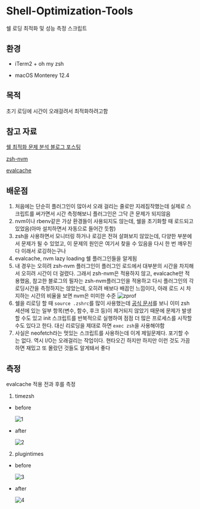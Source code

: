 # Shell-Optimization-Tools

쉘 로딩 최적화 및 성능 측정 스크립트

## 환경

- iTerm2 + oh my zsh

- macOS Monterey 12.4

## 목적

초기 로딩에 시간이 오래걸려서 최적화하려고함

## 참고 자료

[쉘 최적화 문제 분석 블로그 포스팅](https://blog.mattclemente.com/2020/06/26/oh-my-zsh-slow-to-load/)

[zsh-nvm](https://github.com/lukechilds/zsh-nvm)

[evalcache](https://github.com/mroth/evalcache)

## 배운점

1. 처음에는 단순히 플러그인이 많아서 오래 걸리는 줄로만 지레짐작했는데 실제로 스크립트를 써가면서 시간 측정해보니 플러그인은 그닥 큰 문제가 되지않음
2. nvm이나 rbenv같은 가상 환경들이 사용되지도 않는데, 쉘을 초기화할 때 로드되고 있었음(아마 설치하면서 자동으로 들어간 듯함)
3. zsh을 사용하면서 모니터링 하거나 로깅은 전혀 살펴보지 않았는데, 다양한 부분에서 문제가 될 수 있었고, 이 문제의 원인은 여기서 찾을 수 있음을 다시 한 번 깨우친다 이래서 로깅하는구나
4. evalcache, nvm lazy loading 쉘 플러그인들을 알게됨
5. 내 경우는 오히려 zsh-nvm 플러그인이 플러그인 로드에서 대부분의 시간을 차지해서 오히려 시간이 더 걸렸다. 그래서 zsh-nvm은 적용하지 않고, evalcache만 적용했음, 참고한 블로그의 필자는 zsh-nvm플러그인을 적용하고 다시 플러그인의 각 로딩시간을 측정하지는 않았는데, 오히려 배보다 배꼽인 느낌이다, 아래 로드 시 차지하는 시간의 비율을 보면 nvm은 미미한 수준
  ![zprof](https://user-images.githubusercontent.com/48282185/175237256-4c7308af-da69-47a8-a4b7-36af93caf77a.png)
6. 쉘을 리로딩 할 때 `source .zshrc`를 많이 사용했는데 [공식 문서](https://github.com/ohmyzsh/ohmyzsh/wiki/FAQ#how-do-i-reload-the-zshrc-file)를 보니 이미 zsh 세션에 있는 일부 항목(변수, 함수, 후크 등)이 제거되지 않았기 때문에 문제가 발생할 수도 있고 init 스크립트를 반복적으로 실행하여 점점 더 많은 프로세스를 시작할 수도 있다고 한다. 대신 리로딩을 제대로 하면 `exec zsh`을 사용해야함
7. 사실은 neofetch라는 멋있는 스크립트를 사용하는데 이게 제일문제다. 포기할 수는 없다. 역시 I/O는 오래걸리는 작업이다. 현타오긴 하지만 하지만 이런 것도 가끔하면 재밌고 또 몰랐던 것들도 알게돼서 좋다 

## 측정

evalcache 적용 전과 후를 측정

1. timezsh

- before

  ![1](https://user-images.githubusercontent.com/48282185/175234353-acafb22d-f34f-4070-81f1-5891d0164c55.png)

- after

  ![2](https://user-images.githubusercontent.com/48282185/175234349-61d849ba-23b2-48f1-8b4c-3b36d9a0c86b.png)

2. plugintimes

- before

  ![3](https://user-images.githubusercontent.com/48282185/175234346-f53b735b-09cd-4d39-b7cf-60789008753b.png)

- after

  ![4](https://user-images.githubusercontent.com/48282185/175234339-21364f8e-7464-47ac-8560-d7ce71077357.png)
